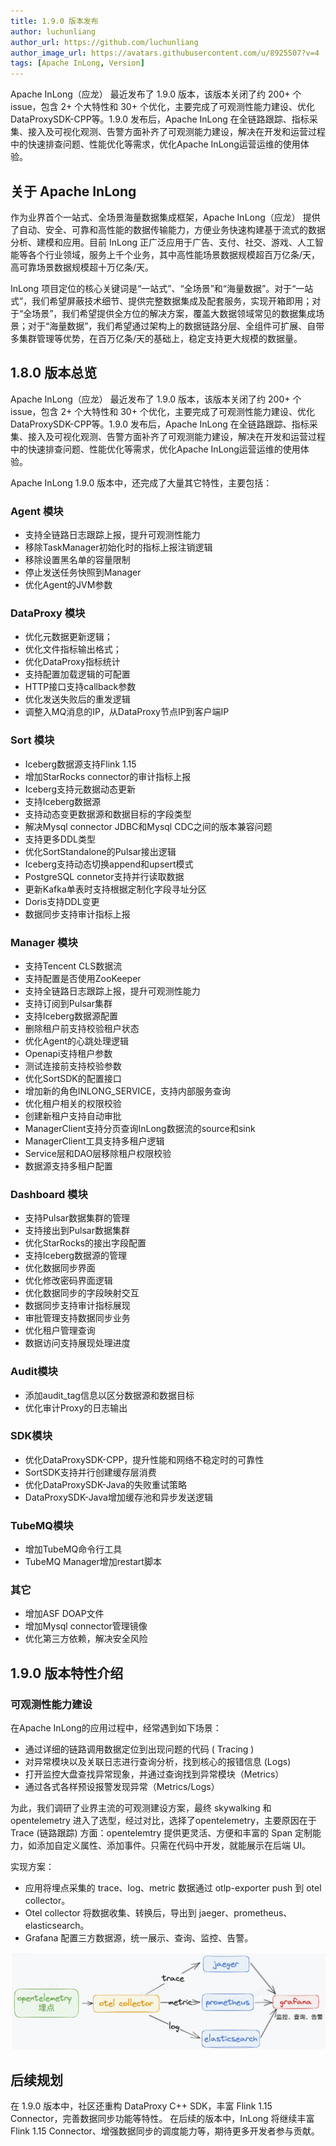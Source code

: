 ```yaml
---
title: 1.9.0 版本发布
author: luchunliang
author_url: https://github.com/luchunliang
author_image_url: https://avatars.githubusercontent.com/u/8925507?v=4
tags: [Apache InLong, Version]
---
```


Apache InLong（应龙） 最近发布了 1.9.0 版本，该版本关闭了约 200+ 个issue，包含 2+ 个大特性和 30+ 个优化，主要完成了可观测性能力建设、优化DataProxySDK-CPP等。1.9.0 发布后，Apache InLong 在全链路跟踪、指标采集、接入及可视化观测、告警方面补齐了可观测能力建设，解决在开发和运营过程中的快速排查问题、性能优化等需求，优化Apache InLong运营运维的使用体验。
<!--truncate-->

## 关于 Apache InLong

作为业界首个一站式、全场景海量数据集成框架，Apache InLong（应龙） 提供了自动、安全、可靠和高性能的数据传输能力，方便业务快速构建基于流式的数据分析、建模和应用。目前 InLong 正广泛应用于广告、支付、社交、游戏、人工智能等各个行业领域，服务上千个业务，其中高性能场景数据规模超百万亿条/天，高可靠场景数据规模超十万亿条/天。

InLong 项目定位的核心关键词是“一站式”、“全场景”和“海量数据”。对于“一站式”，我们希望屏蔽技术细节、提供完整数据集成及配套服务，实现开箱即用；对于“全场景”，我们希望提供全方位的解决方案，覆盖大数据领域常见的数据集成场景；对于“海量数据”，我们希望通过架构上的数据链路分层、全组件可扩展、自带多集群管理等优势，在百万亿条/天的基础上，稳定支持更大规模的数据量。

## 1.8.0 版本总览

Apache InLong（应龙） 最近发布了 1.9.0 版本，该版本关闭了约 200+ 个issue，包含 2+ 个大特性和 30+ 个优化，主要完成了可观测性能力建设、优化DataProxySDK-CPP等。1.9.0 发布后，Apache InLong 在全链路跟踪、指标采集、接入及可视化观测、告警方面补齐了可观测能力建设，解决在开发和运营过程中的快速排查问题、性能优化等需求，优化Apache InLong运营运维的使用体验。

Apache InLong 1.9.0 版本中，还完成了大量其它特性，主要包括：

### Agent 模块

- 支持全链路日志跟踪上报，提升可观测性能力
- 移除TaskManager初始化时的指标上报注销逻辑
- 移除设置黑名单的容量限制
- 停止发送任务快照到Manager
- 优化Agent的JVM参数

### DataProxy 模块

- 优化元数据更新逻辑；
- 优化文件指标输出格式；
- 优化DataProxy指标统计
- 支持配置加载逻辑的可配置
- HTTP接口支持callback参数
- 优化发送失败后的重发逻辑
- 调整入MQ消息的IP，从DataProxy节点IP到客户端IP

### Sort 模块

- Iceberg数据源支持Flink 1.15
- 增加StarRocks connector的审计指标上报
- Iceberg支持元数据动态更新
- 支持Iceberg数据源
- 支持动态变更数据源和数据目标的字段类型
- 解决Mysql connector JDBC和Mysql CDC之间的版本兼容问题
- 支持更多DDL类型
- 优化SortStandalone的Pulsar接出逻辑
- Iceberg支持动态切换append和upsert模式
- PostgreSQL connetor支持并行读取数据
- 更新Kafka单表时支持根据定制化字段寻址分区
- Doris支持DDL变更
- 数据同步支持审计指标上报

### Manager 模块

- 支持Tencent CLS数据流
- 支持配置是否使用ZooKeeper
- 支持全链路日志跟踪上报，提升可观测性能力
- 支持订阅到Pulsar集群
- 支持Iceberg数据源配置
- 删除租户前支持校验租户状态
- 优化Agent的心跳处理逻辑
- Openapi支持租户参数
- 测试连接前支持校验参数
- 优化SortSDK的配置接口
- 增加新的角色INLONG_SERVICE，支持内部服务查询
- 优化租户相关的权限校验
- 创建新租户支持自动审批
- ManagerClient支持分页查询InLong数据流的source和sink
- ManagerClient工具支持多租户逻辑
- Service层和DAO层移除租户权限校验
- 数据源支持多租户配置

### Dashboard 模块

- 支持Pulsar数据集群的管理
- 支持接出到Pulsar数据集群
- 优化StarRocks的接出字段配置
- 支持Iceberg数据源的管理
- 优化数据同步界面
- 优化修改密码界面逻辑
- 优化数据同步的字段映射交互
- 数据同步支持审计指标展现
- 审批管理支持数据同步业务
- 优化租户管理查询
- 数据访问支持展现处理进度

### Audit模块

- 添加audit_tag信息以区分数据源和数据目标
- 优化审计Proxy的日志输出

### SDK模块

- 优化DataProxySDK-CPP，提升性能和网络不稳定时的可靠性
- SortSDK支持并行创建缓存层消费
- 优化DataProxySDK-Java的失败重试策略
- DataProxySDK-Java增加缓存池和异步发送逻辑

### TubeMQ模块

- 增加TubeMQ命令行工具
- TubeMQ Manager增加restart脚本

### 其它

- 增加ASF DOAP文件
- 增加Mysql connector管理镜像
- 优化第三方依赖，解决安全风险

## 1.9.0 版本特性介绍

### 可观测性能力建设

在Apache InLong的应用过程中，经常遇到如下场景：

- 通过详细的链路调用数据定位到出现问题的代码 ( Tracing )
- 对异常模块以及关联日志进行查询分析，找到核心的报错信息 (Logs)
- 打开监控大盘查找异常现象，并通过查询找到异常模块（Metrics）
- 通过各式各样预设报警发现异常（Metrics/Logs）

为此，我们调研了业界主流的可观测建设方案，最终 skywalking 和 opentelemetry 进入了选型，经过对比，选择了opentelemetry，主要原因在于 Trace (链路跟踪) 方面：opentelemtry 提供更灵活、方便和丰富的 Span 定制能力，如添加自定义属性、添加事件。只需在代码中开发，就能展示在后端 UI。

实现方案：

- 应用将埋点采集的 trace、log、metric 数据通过 otlp-exporter push 到 otel collector。
- Otel collector 将数据收集、转换后，导出到 jaeger、prometheus、elasticsearch。
- Grafana 配置三方数据源，统一展示、查询、监控、告警。

![1.9.0-observability.png](./img/1.9.0-observability.png)

## 后续规划

在 1.9.0 版本中，社区还重构 DataProxy C++ SDK，丰富 Flink 1.15 Connector，完善数据同步功能等特性。 在后续的版本中，InLong 将继续丰富 Flink 1.15 Connector、增强数据同步的调度能力等，期待更多开发者参与贡献。

